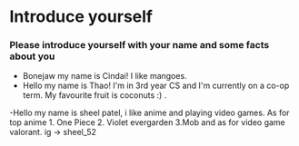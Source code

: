 # Introduce yourself 
### Please introduce yourself with your name and some facts about you
- Bonejaw my name is Cindai! I like mangoes. 
- Hello my name is Thao! I'm in 3rd year CS and I'm currently on a co-op term. My favourite fruit is coconuts :) .

-Hello my name is sheel patel, i like anime and playing video games. As for top anime 1. One Piece 2. Violet evergarden 3.Mob and as for video game valorant. ig -> sheel_52

